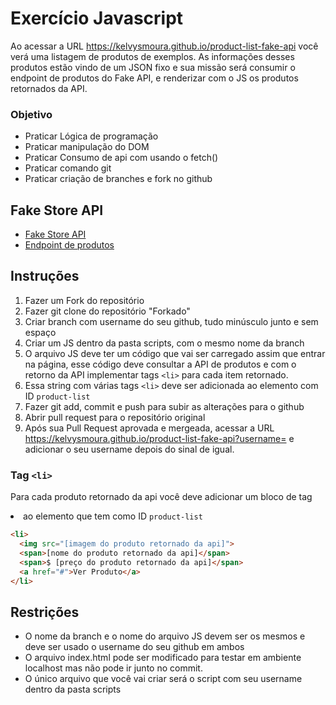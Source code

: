 # Exercício Javascript

Ao acessar a URL https://kelvysmoura.github.io/product-list-fake-api você verá uma listagem de produtos de exemplos. As informações desses produtos estão vindo de um JSON fixo e sua missão será consumir o endpoint de produtos do Fake API, e renderizar com o JS os produtos retornados da API.

### Objetivo
- Praticar Lógica de programação
- Praticar manipulação do DOM
- Praticar Consumo de api com usando o fetch()
- Praticar comando git
- Praticar criação de branches e fork no github

## Fake Store API

- [Fake Store API](https://fakestoreapi.com)
- [Endpoint de produtos](https://fakestoreapi.com/products)

## Instruções

1. Fazer um Fork do repositório
2. Fazer git clone do repositório "Forkado"
3. Criar branch com username do seu github, tudo minúsculo junto e sem espaço
4. Criar um JS dentro da pasta scripts, com o mesmo nome da branch
5. O arquivo JS deve ter um código que vai ser carregado assim que entrar na página, esse código deve consultar a API de produtos e com o retorno da API implementar tags `<li>` para cada item retornado.  
6. Essa string com várias tags `<li>` deve ser adicionada ao elemento com ID `product-list`
7. Fazer git add, commit e push para subir as alterações para o github
8. Abrir pull request para o repositório original
9. Após sua Pull Request aprovada e mergeada, acessar a URL https://kelvysmoura.github.io/product-list-fake-api?username= e adicionar o seu username depois do sinal de igual.

### Tag `<li>`
Para cada produto retornado da api você deve adicionar um bloco de tag <li> ao elemento que tem como ID `product-list`
```html
<li>
  <img src="[imagem do produto retornado da api]">
  <span>[nome do produto retornado da api]</span>
  <span>$ [preço do produto retornado da api]</span>
  <a href="#">Ver Produto</a>
</li>
```

## Restrições
- O nome da branch e o nome do arquivo JS devem ser os mesmos e deve ser usado o username do seu github em ambos
- O arquivo index.html pode ser modificado para testar em ambiente localhost mas não pode ir junto no commit.
- O único arquivo que você vai criar será o script com seu username dentro da pasta scripts